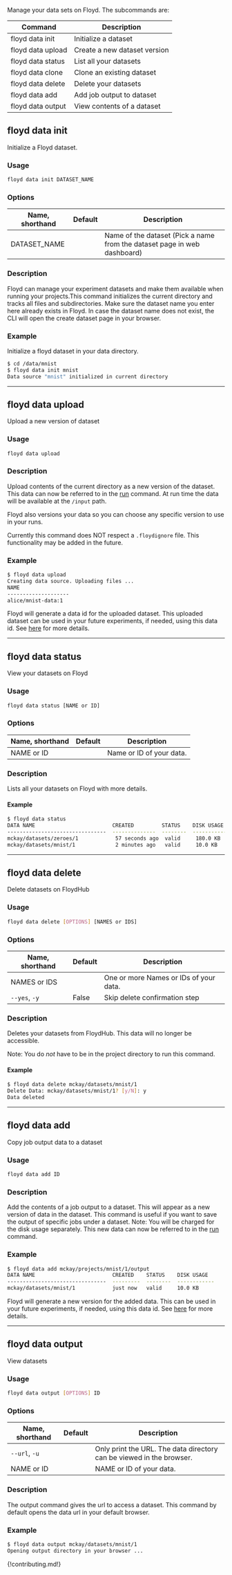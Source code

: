 
Manage your data sets on Floyd. The subcommands are:

| Command              | Description              |
| -------------------  | ------------------------ |
| floyd data init      | Initialize a dataset |
| floyd data upload    | Create a new dataset version |
| floyd data status    | List all your datasets  |
| floyd data clone     | Clone an existing dataset |
| floyd data delete    | Delete your datasets |
| floyd data add       | Add job output to dataset |
| floyd data output    | View contents of a dataset |

## floyd data init

Initialize a Floyd dataset.

### Usage
```bash
floyd data init DATASET_NAME
```

### Options
| Name, shorthand | Default | Description |
| --------------- | ------- | ----------- |
| DATASET_NAME    |         | Name of the dataset (Pick a name from the dataset page in web dashboard)    |

### Description
Floyd can manage your experiment datasets and make them available when running your projects.This command initializes the
current directory and tracks all files and subdirectories. Make sure the dataset name you enter here already
exists in Floyd. In case the dataset name does not exist, the CLI will open the create dataset page in your browser.

### Example
Initialize a floyd dataset in your data directory.
```bash
$ cd /data/mnist
$ floyd data init mnist
Data source "mnist" initialized in current directory
```

---------------------------------

## floyd data upload

Upload a new version of dataset

### Usage
```bash
floyd data upload
```

### Description
Upload contents of the current directory as a new version of the dataset. This data can now be referred to in the [run](./run.md) command.
At run time the data will be available at the `/input` path.

Floyd also versions your data so you can choose any specific version to use in your runs.

Currently this command does NOT respect a `.floydignore` file. This functionality may be added in the future.

### Example
```bash
$ floyd data upload
Creating data source. Uploading files ...
NAME
--------------------
alice/mnist-data:1
```
Floyd will generate a data id for the uploaded dataset. This uploaded dataset can be used in your future experiments, if needed,
using this data id. See [here](../guides/data/mounting_data/#mounting-datasets) for more details.

---------------------------------

## floyd data status

View your datasets on Floyd

### Usage
```bash
floyd data status [NAME or ID]
```

### Options
| Name, shorthand | Default | Description |
| --------------- | ------- | ----------- |
| NAME or ID |      | Name or ID of your data. |

### Description
Lists all your datasets on Floyd with more details.

#### Example
```bash
$ floyd data status
DATA NAME                         CREATED         STATUS    DISK USAGE
--------------------------------  --------------  --------  ------------
mckay/datasets/zeroes/1            57 seconds ago  valid     180.0 KB
mckay/datasets/mnist/1             2 minutes ago   valid     10.0 KB
```

---------------------------------

## floyd data delete

Delete datasets on FloydHub

### Usage
```bash
floyd data delete [OPTIONS] [NAMES or IDS]
```

### Options
| Name, shorthand | Default | Description |
| --------------- | ------- | ----------- |
| NAMES or IDS |      | One or more Names or IDs of your data. |
| `--yes`, `-y` | False  | Skip delete confirmation step |

### Description
Deletes your datasets from FloydHub. This data will no longer
be accessible.

Note: You do *not* have to be in the project directory to run this command.

#### Example
```bash
$ floyd data delete mckay/datasets/mnist/1
Delete Data: mckay/datasets/mnist/1? [y/N]: y
Data deleted
```

---------------------------------

## floyd data add

Copy job output data to a dataset

### Usage
```bash
floyd data add ID
```

### Description
Add the contents of a job output to a dataset. This will appear as a new version of data in the dataset. This command is useful if you
want to save the output of specific jobs under a dataset. Note: You will be charged for the disk usage separately.
This new data can now be referred to in the [run](./run.md) command.

### Example
```bash
$ floyd data add mckay/projects/mnist/1/output
DATA NAME                         CREATED    STATUS    DISK USAGE
--------------------------------  ---------  --------  ------------
mckay/datasets/mnist/1            just now   valid     10.0 KB
```
Floyd will generate a new version for the added data. This can be used in your future experiments, if needed,
using this data id. See [here](../guides/data/mounting_data/#mounting-datasets) for more details.

---------------------------------

## floyd data output

View datasets

### Usage
```bash
floyd data output [OPTIONS] ID
```

### Options
| Name, shorthand | Default | Description |
| --------------- | ------- | ----------- |
| `--url`, `-u` |      | Only print the URL. The data directory can be viewed in the browser. |
| NAME or ID |      | NAME or ID of your data. |

### Description
The output command gives the url to access a dataset. This command by default opens the data url
in your default browser.

### Example
```bash
$ floyd data output mckay/datasets/mnist/1
Opening output directory in your browser ...
```

{!contributing.md!}
